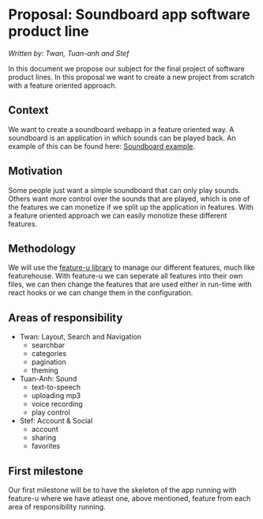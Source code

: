 # Proposal: Soundboard app software product line
*Written by: Twan, Tuan-anh and Stef*

In this document we propose our subject for the final project of software product lines. In this proposal we want to create a new project from scratch with a feature oriented approach.

## Context

We want to create a soundboard webapp in a feature oriented way. A soundboard is an application in which sounds can be played back. An example of this can be found here: [Soundboard example](https://www.myinstants.com/categories/sound%20effects/).

## Motivation

Some people just want a simple soundboard that can only play sounds. Others want more control over the sounds that are played, which is one of the features we can monetize if we split up the application in features. With a feature oriented approach we can easily monotize these different features.

## Methodology

We will use the [feature-u library](https://github.com/KevinAst/feature-u) to manage our different features, much like featurehouse. With feature-u we can seperate all features into their own files, we can then change the features that are used either in run-time with react hooks or we can change them in the configuration.

## Areas of responsibility

* Twan: Layout, Search and Navigation 
    * searchbar
    * categories
    * pagination
    * theming
* Tuan-Anh: Sound
    * text-to-speech
    * uploading mp3
    * voice recording
    * play control
* Stef: Account & Social
    * account 
    * sharing
    * favorites

## First milestone
Our first milestone will be to have the skeleton of the app running with feature-u where we have atleast one, above mentioned, feature from each area of responsibility running.